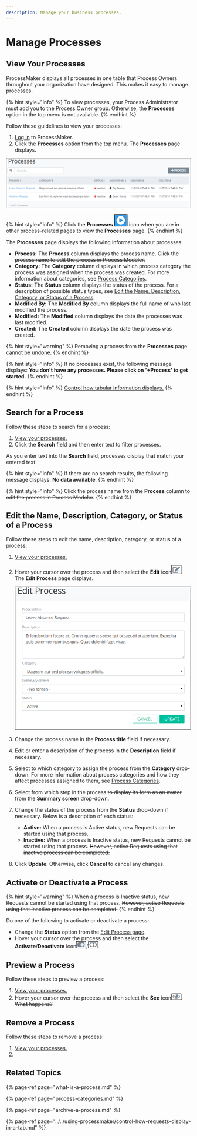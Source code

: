 ```yaml
---
description: Manage your business processes.
---
```


# Manage Processes

## View Your Processes

ProcessMaker displays all processes in one table that Process Owners throughout your organization have designed. This makes it easy to manage processes.

{% hint style="info" %}
To view processes, your Process Administrator must add you to the Process Owner group. Otherwise, the **Processes** option in the top menu is not available.
{% endhint %}

Follow these guidelines to view your processes:

1. [Log in](../../using-processmaker/log-in.md#log-in) to ProcessMaker.
2. Click the **Processes** option from the top menu. The **Processes** page displays.

![Processes page](../../.gitbook/assets/processes.png)

{% hint style="info" %}
Click the **Processes** ![](../../.gitbook/assets/processses-icon-processes.png) icon when you are in other process-related pages to view the **Processes** page.
{% endhint %}

The **Processes** page displays the following information about processes:

* **Process:** The **Process** column displays the process name. ~~Click the process name to edit the process in Process Modeler.~~
* **Category:** The **Category** column displays in which process category the process was assigned when the process was created.  For more information about categories, see [Process Categories](process-categories.md).
* **Status:** The **Status** column displays the status of the process. For a description of possible status types, see [Edit the Name, Description, Category, or Status of a Process](view-the-list-of-processes.md#edit-the-name-description-category-or-status-of-a-process).
* **Modified By:** The **Modified By** column displays the full name of who last modified the process.
* **Modified:** The **Modified** column displays the date the processes was last modified.
* **Created:** The **Created** column displays the date the process was created.

{% hint style="warning" %}
Removing a process from the **Processes** page cannot be undone.
{% endhint %}

{% hint style="info" %}
If no processes exist, the following message displays: **You don't have any processes. Please click on '+Process' to get started.**
{% endhint %}

{% hint style="info" %}
[Control how tabular information displays.](../../using-processmaker/control-how-requests-display-in-a-tab.md)
{% endhint %}

## Search for a Process

Follow these steps to search for a process:

1. [View your processes.](view-the-list-of-processes.md#view-your-processes)
2. Click the **Search** field and then enter text to filter processes.

As you enter text into the **Search** field, processes display that match your entered text.

{% hint style="info" %}
If there are no search results, the following message displays: **No data available**.
{% endhint %}

{% hint style="info" %}
Click the process name from the **Process** column to ~~edit the process in Process Modeler~~.
{% endhint %}

## Edit the Name, Description, Category, or Status of a Process

Follow these steps to edit the name, description, category, or status of a process:

1. [View your processes.](view-the-list-of-processes.md#view-your-processes)
2. Hover your cursor over the process and then select the **Edit** icon![](../../.gitbook/assets/edit-icon.png). The **Edit Process** page displays.  

   ![](../../.gitbook/assets/edit-process-page-processes.png)

3. Change the process name in the **Process title** field if necessary.
4. Edit or enter a description of the process in the **Description** field if necessary.
5. Select to which category to assign the process from the **Category** drop-down. For more information about process categories and how they affect processes assigned to them, see [Process Categories](process-categories.md).
6. Select from which step in the process ~~to display its form as an avatar~~ from the **Summary screen** drop-down.
7. Change the status of the process from the **Status** drop-down if necessary. Below is a description of each status:
   * **Active:** When a process is Active status, new Requests can be started using that process.
   * **Inactive:** When a process is Inactive status, new Requests cannot be started using that process. ~~However, active Requests using that inactive process can be completed.~~
8. Click **Update**. Otherwise, click **Cancel** to cancel any changes.

## Activate or Deactivate a Process

{% hint style="warning" %}
When a process is Inactive status, new Requests cannot be started using that process. ~~However, active Requests using that inactive process can be completed.~~
{% endhint %}

Do one of the following to activate or deactivate a process:

* Change the **Status** option from the [Edit Process page](view-the-list-of-processes.md#edit-the-name-description-category-or-status-of-a-process).
* Hover your cursor over the process and then select the **Activate**/**Deactivate** icon![](../../.gitbook/assets/activate-icon-processes.png)/![](../../.gitbook/assets/deactivate-icon-processes.png).

## Preview a Process

Follow these steps to preview a process:

1. [View your processes.](view-the-list-of-processes.md#view-your-processes)
2. Hover your cursor over the process and then select the **See** icon![](../../.gitbook/assets/see-icon-processes.png). ~~What happens?~~

## Remove a Process

Follow these steps to remove a process:

1. [View your processes.](view-the-list-of-processes.md#view-your-processes)
2. 
## Related Topics

{% page-ref page="what-is-a-process.md" %}

{% page-ref page="process-categories.md" %}

{% page-ref page="archive-a-process.md" %}

{% page-ref page="../../using-processmaker/control-how-requests-display-in-a-tab.md" %}

